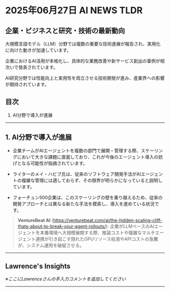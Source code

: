 # 2025年06月27日 AI NEWS TLDR

## 企業・ビジネスと研究・技術の最新動向

大規模言語モデル（LLM）分野では複数の重要な技術進展が報告され、実用化に向けた動きが加速しています。

企業におけるAI活用が本格化し、具体的な業務改善や新サービス創出の事例が相次いで発表されています。

AI研究分野では性能向上と実用性を両立させる技術開発が進み、産業界への影響が期待されています。

## 目次

1. AI分野で導入が進展

---

## 1. AI分野で導入が進展

- 企業チームがAIエージェントを複数の部門で展開・管理する際、スケーリングにおいて大きな課題に直面しており、これが今後のエージェント導入の妨げとなる可能性が指摘されています。

- ライターのメイ・ハビブ氏は、従来のソフトウェア開発手法がAIエージェントの複雑な管理には適しておらず、その限界が明らかになっていると説明しています。

- フォーチュン500企業は、このスケーリングの壁を乗り越えるため、従来の開発アプローチとは異なる新たな手法を模索し、導入を進めている状況です。

> **VentureBeat AI** (https://venturebeat.com/ai/the-hidden-scaling-cliff-thats-about-to-break-your-agent-rollouts/): 企業がLLMベースのAIエージェントを本番環境へ大規模展開する際、推論コストや複雑なマルチエージェント連携が引き起こす隠れたGPUリソース枯渇やAPIコストの急騰が、システム運用を破綻させる。

---

## Lawrence's Insights

*※ここにLawrenceさんの手入力コメントを追加してください*

---
